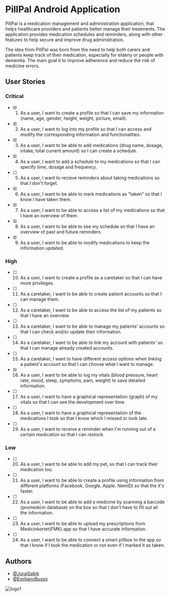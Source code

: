 # PillPal Android Application

PillPal is a medication management and administration application, that helps healthcare providers and patients better manage their treatments. The application provides medication schedules and reminders, along with other features to help secure and improve drug administration. 

The idea from PillPal was born from the need to help both carers and patients keep track of their medication, especially for elderly or people with dementia. The main goal it to improve adherence and reduce the risk of medicine errors. 


## User Stories 

### Critical
- [X] 1. As a user, I want to create a profile so that I can save my information (name, age, gender, height, weight, picture, email).
- [X] 2. As a user, I want to log into my profile so that I can access and modify the corresponding information and functionalities.
- [X] 3. As a user, I want to be able to add medications (drug name, dosage, intake, total current amount) so I can create a schedule. 
- [X] 4. As a user, I want to add a schedule to my medications so that I can specify time, dosage and frequency.
- [ ] 5. As a user, I want to recieve reminders about taking medications so that I don't forget. 
- [X] 6. As a user, I want to be able to mark medications as "taken" so that I know I have taken them. 
- [X] 7. As a user, I want to be able to access a list of my medications so that I have an overview of them.
- [X] 8. As a user, I want to be able to see my schedule so that I have an overview of past and future reminders. 
- [X] 9. As a user, I want to be able to modify medications to keep the information updated. 

### High
- [ ] 10. As a user, I want to create a profile as a caretaker so that I can have more privileges.
- [ ] 11. As a caretaker, I want to be able to create patient accounts so that I can manage them. 
- [ ] 12. As a caretaker, I want to be able to access the list of my patients so that I have an overview. 
- [ ] 13. As a caretaker, I want to be able to manage my patients' accounts so that I can check and/or update their information.
- [ ] 14. As a caretaker, I want to be able to link my account with patients' so that I can manage already created accounts.
- [ ] 15. As a caretaker, I want to have different access options when linking a patient's account so that I can choose what I want to manage.
- [X] 16. As a user, I want to be able to log my vitals (blood pressure, heart rate, mood, sleep, symptoms, pain, weight) to save detailed information.
- [ ] 17. As a user, I want to have a graphical representation (graph) of my vitals so that I can see the development over time.
- [ ] 18. As a user, I want to have a graphical representation of the medications I took so that I know which I missed or took late. 
- [ ] 19. As a user, I want to receive a reminder when I'm running out of a certain medication so that I can restock. 

### Low
- [ ] 20. As a user, I want to be able to add my pet, so that I can track their medication too. 
- [ ] 21. As a user, I want to be able to create a profile using information from different platforms (Facebook, Google, Apple, NemID) so that the it's faster.
- [ ] 22. As a user, I want to be able to add a medicine by scanning a barcode (promedicin database) on the box so that I don't have to fill out all the information.
- [ ] 23. As a user, I want to be able to upload my prescriptions from Medicinkortet(FMK) app so that I have accurate information. 
- [ ] 24. As a user, I want to be able to connect a smart pillbox to the app so that I know if I took the medication or not even if I marked it as taken. 

## Authors

- [@JurajSabik](https://github.com/JurajSabik)
- [@EmilianoBusso](https://github.com/Emi-27)



![logo1](https://user-images.githubusercontent.com/80519649/190924841-df1c6555-c916-47d4-b095-10cf838d0ead.png)
